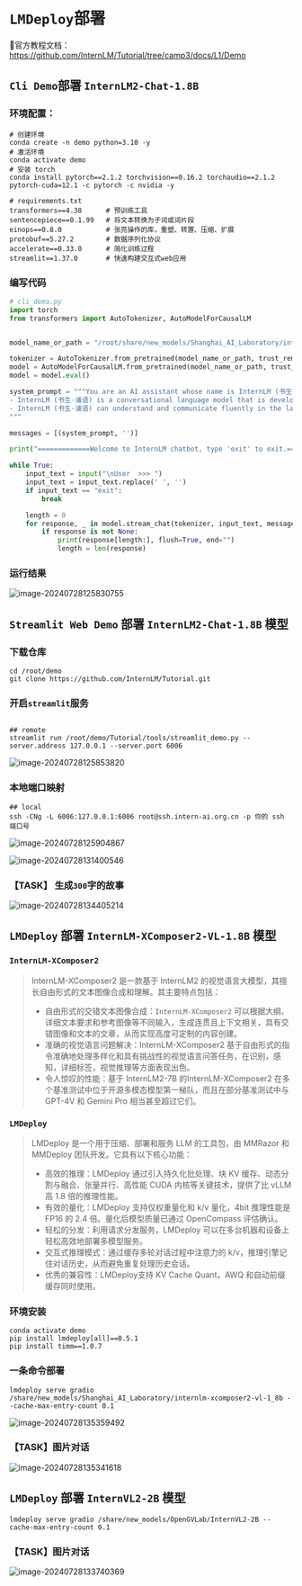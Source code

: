 # `LMDeploy`部署

🏰官方教程文档：https://github.com/InternLM/Tutorial/tree/camp3/docs/L1/Demo

## `Cli Demo`部署 `InternLM2-Chat-1.8B`

### 环境配置：

```shell
# 创建环境
conda create -n demo python=3.10 -y
# 激活环境
conda activate demo
# 安装 torch
conda install pytorch==2.1.2 torchvision==0.16.2 torchaudio==2.1.2 pytorch-cuda=12.1 -c pytorch -c nvidia -y
```

```shell
# requirements.txt
transformers==4.38      # 预训练工具
sentencepiece==0.1.99   # 将文本转换为子词或词片段
einops==0.8.0           # 张亮操作的库，重塑、转置、压缩、扩展
protobuf==5.27.2        # 数据序列化协议
accelerate==0.33.0      # 简化训练过程
streamlit==1.37.0       # 快速构建交互式web应用
```

### 编写代码

```python
# cli_demo.py
import torch
from transformers import AutoTokenizer, AutoModelForCausalLM


model_name_or_path = "/root/share/new_models/Shanghai_AI_Laboratory/internlm2-chat-1_8b"

tokenizer = AutoTokenizer.from_pretrained(model_name_or_path, trust_remote_code=True, device_map='cuda:0')
model = AutoModelForCausalLM.from_pretrained(model_name_or_path, trust_remote_code=True, torch_dtype=torch.bfloat16, device_map='cuda:0')
model = model.eval()

system_prompt = """You are an AI assistant whose name is InternLM (书生·浦语).
- InternLM (书生·浦语) is a conversational language model that is developed by Shanghai AI Laboratory (上海人工智能实验室). It is designed to be helpful, honest, and harmless.
- InternLM (书生·浦语) can understand and communicate fluently in the language chosen by the user such as English and 中文.
"""

messages = [(system_prompt, '')]

print("=============Welcome to InternLM chatbot, type 'exit' to exit.=============")

while True:
    input_text = input("\nUser  >>> ")
    input_text = input_text.replace(' ', '')
    if input_text == "exit":
        break

    length = 0
    for response, _ in model.stream_chat(tokenizer, input_text, messages):
        if response is not None:
            print(response[length:], flush=True, end="")
            length = len(response)

```

### 运行结果

![image-20240728125830755](https://raw.githubusercontent.com/Helium-327/PicGo/main/win/markdown/202407281258804.png)

## `Streamlit Web Demo` 部署 `InternLM2-Chat-1.8B` 模型

### 下载仓库

```shell
cd /root/demo
git clone https://github.com/InternLM/Tutorial.git

```

### 开启`streamlit`服务

```shell

## remote 
streamlit run /root/demo/Tutorial/tools/streamlit_demo.py --server.address 127.0.0.1 --server.port 6006

```



![image-20240728125853820](https://raw.githubusercontent.com/Helium-327/PicGo/main/win/markdown/202407281258866.png)

### 本地端口映射

```shell
## local
ssh -CNg -L 6006:127.0.0.1:6006 root@ssh.intern-ai.org.cn -p 你的 ssh 端口号
```



![image-20240728125904867](https://raw.githubusercontent.com/Helium-327/PicGo/main/win/markdown/202407281259902.png)

![image-20240728131400546](https://raw.githubusercontent.com/Helium-327/PicGo/main/win/markdown/202407281314640.png)

### 【**TASK**】 生成`300`字的故事

![image-20240728134405214](https://raw.githubusercontent.com/Helium-327/PicGo/main/win/markdown/202407281344318.png)

## `LMDeploy` 部署 `InternLM-XComposer2-VL-1.8B` 模型

### `InternLM-XComposer2`

> InternLM-XComposer2 是一款基于 InternLM2 的视觉语言大模型，其擅长自由形式的文本图像合成和理解。其主要特点包括：
>
> - 自由形式的交错文本图像合成：`InternLM-XComposer2` 可以根据大纲、详细文本要求和参考图像等不同输入，生成连贯且上下文相关，具有交错图像和文本的文章，从而实现高度可定制的内容创建。
> - 准确的视觉语言问题解决：InternLM-XComposer2 基于自由形式的指令准确地处理多样化和具有挑战性的视觉语言问答任务，在识别，感知，详细标签，视觉推理等方面表现出色。
> - 令人惊叹的性能：基于 InternLM2-7B 的InternLM-XComposer2 在多个基准测试中位于开源多模态模型第一梯队，而且在部分基准测试中与 GPT-4V 和 Gemini Pro 相当甚至超过它们。

### `LMDeploy`

> LMDeploy 是一个用于压缩、部署和服务 LLM 的工具包，由 MMRazor 和 MMDeploy 团队开发。它具有以下核心功能：
>
> - 高效的推理：LMDeploy 通过引入持久化批处理、块 KV 缓存、动态分割与融合、张量并行、高性能 CUDA 内核等关键技术，提供了比 vLLM 高 1.8 倍的推理性能。
> - 有效的量化：LMDeploy 支持仅权重量化和 k/v 量化，4bit 推理性能是 FP16 的 2.4 倍。量化后模型质量已通过 OpenCompass 评估确认。
> - 轻松的分发：利用请求分发服务，LMDeploy 可以在多台机器和设备上轻松高效地部署多模型服务。
> - 交互式推理模式：通过缓存多轮对话过程中注意力的 k/v，推理引擎记住对话历史，从而避免重复处理历史会话。
> - 优秀的兼容性：LMDeploy支持 KV Cache Quant，AWQ 和自动前缀缓存同时使用。

### 环境安装

```shell
conda activate demo
pip install lmdeploy[all]==0.5.1
pip install timm==1.0.7
```

### 一条命令部署

```shell
lmdeploy serve gradio /share/new_models/Shanghai_AI_Laboratory/internlm-xcomposer2-vl-1_8b --cache-max-entry-count 0.1
```

![image-20240728135359492](https://raw.githubusercontent.com/Helium-327/PicGo/main/win/markdown/202407281353589.png)

### 【**TASK**】图片对话

![image-20240728135341618](https://raw.githubusercontent.com/Helium-327/PicGo/main/win/markdown/202407281353755.png)

## `LMDeploy` 部署 `InternVL2-2B` 模型

```shell
lmdeploy serve gradio /share/new_models/OpenGVLab/InternVL2-2B --cache-max-entry-count 0.1
```

### 【**TASK**】图片对话

![image-20240728133740369](https://raw.githubusercontent.com/Helium-327/PicGo/main/win/markdown/202407281337515.png)

